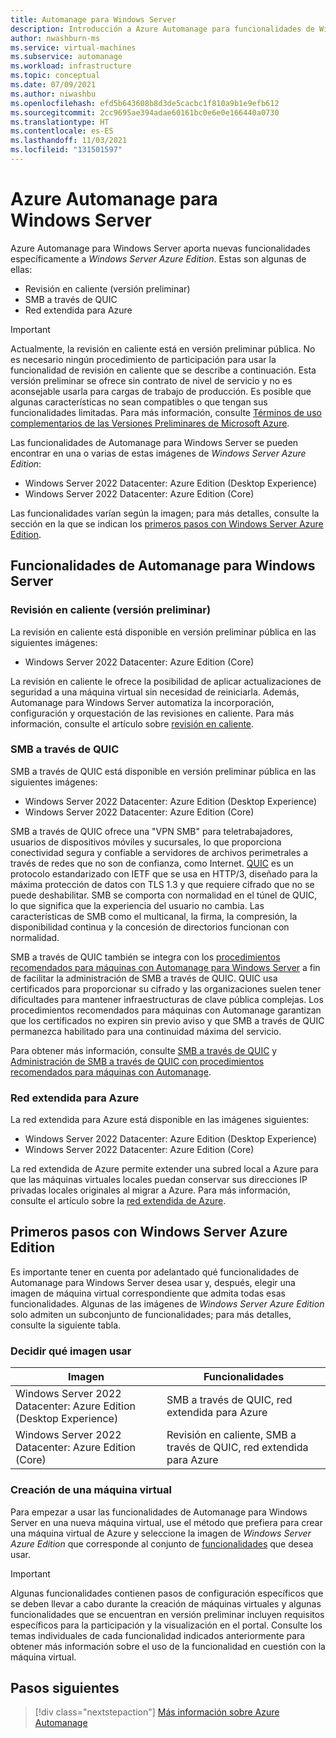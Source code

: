 ```yaml
---
title: Automanage para Windows Server
description: Introducción a Azure Automanage para funcionalidades de Windows Server con Windows Server Azure Edition
author: nwashburn-ms
ms.service: virtual-machines
ms.subservice: automanage
ms.workload: infrastructure
ms.topic: conceptual
ms.date: 07/09/2021
ms.author: niwashbu
ms.openlocfilehash: efd5b643608b8d3de5cacbc1f810a9b1e9efb612
ms.sourcegitcommit: 2cc9695ae394adae60161bc0e6e0e166440a0730
ms.translationtype: HT
ms.contentlocale: es-ES
ms.lasthandoff: 11/03/2021
ms.locfileid: "131501597"
---
```

# <a name="azure-automanage-for-windows-server"></a>Azure Automanage para Windows Server

Azure Automanage para Windows Server aporta nuevas funcionalidades específicamente a _Windows Server Azure Edition_.  Estas son algunas de ellas:
- Revisión en caliente (versión preliminar)
- SMB a través de QUIC
- Red extendida para Azure

> [!IMPORTANT]
> Actualmente, la revisión en caliente está en versión preliminar pública. No es necesario ningún procedimiento de participación para usar la funcionalidad de revisión en caliente que se describe a continuación.
> Esta versión preliminar se ofrece sin contrato de nivel de servicio y no es aconsejable usarla para cargas de trabajo de producción. Es posible que algunas características no sean compatibles o que tengan sus funcionalidades limitadas.
> Para más información, consulte [Términos de uso complementarios de las Versiones Preliminares de Microsoft Azure](https://azure.microsoft.com/support/legal/preview-supplemental-terms/).

Las funcionalidades de Automanage para Windows Server se pueden encontrar en una o varias de estas imágenes de _Windows Server Azure Edition_: 

- Windows Server 2022 Datacenter: Azure Edition (Desktop Experience)
- Windows Server 2022 Datacenter: Azure Edition (Core)

Las funcionalidades varían según la imagen; para más detalles, consulte la sección en la que se indican los [primeros pasos con Windows Server Azure Edition](#getting-started-with-windows-server-azure-edition).

## <a name="automanage-for-windows-server-capabilities"></a>Funcionalidades de Automanage para Windows Server

### <a name="hotpatch-preview"></a>Revisión en caliente (versión preliminar)

La revisión en caliente está disponible en versión preliminar pública en las siguientes imágenes:

- Windows Server 2022 Datacenter: Azure Edition (Core)

La revisión en caliente le ofrece la posibilidad de aplicar actualizaciones de seguridad a una máquina virtual sin necesidad de reiniciarla.  Además, Automanage para Windows Server automatiza la incorporación, configuración y orquestación de las revisiones en caliente.  Para más información, consulte el artículo sobre [revisión en caliente](automanage-hotpatch.md).  

### <a name="smb-over-quic"></a>SMB a través de QUIC

SMB a través de QUIC está disponible en versión preliminar pública en las siguientes imágenes:

- Windows Server 2022 Datacenter: Azure Edition (Desktop Experience)
- Windows Server 2022 Datacenter: Azure Edition (Core)

SMB a través de QUIC ofrece una "VPN SMB" para teletrabajadores, usuarios de dispositivos móviles y sucursales, lo que proporciona conectividad segura y confiable a servidores de archivos perimetrales a través de redes que no son de confianza, como Internet. [QUIC](https://datatracker.ietf.org/doc/rfc9000/) es un protocolo estandarizado con IETF que se usa en HTTP/3, diseñado para la máxima protección de datos con TLS 1.3 y que requiere cifrado que no se puede deshabilitar. SMB se comporta con normalidad en el túnel de QUIC, lo que significa que la experiencia del usuario no cambia. Las características de SMB como el multicanal, la firma, la compresión, la disponibilidad continua y la concesión de directorios funcionan con normalidad. 

SMB a través de QUIC también se integra con los [procedimientos recomendados para máquinas con Automanage para Windows Server](automanage-windows-server.md) a fin de facilitar la administración de SMB a través de QUIC. QUIC usa certificados para proporcionar su cifrado y las organizaciones suelen tener dificultades para mantener infraestructuras de clave pública complejas. Los procedimientos recomendados para máquinas con Automanage garantizan que los certificados no expiren sin previo aviso y que SMB a través de QUIC permanezca habilitado para una continuidad máxima del servicio.

Para obtener más información, consulte [SMB a través de QUIC](https://aka.ms/smboverquic) y [Administración de SMB a través de QUIC con procedimientos recomendados para máquinas con Automanage](automanage-smb-over-quic.md).
 

### <a name="extended-network-for-azure"></a>Red extendida para Azure

La red extendida para Azure está disponible en las imágenes siguientes:

- Windows Server 2022 Datacenter: Azure Edition (Desktop Experience)
- Windows Server 2022 Datacenter: Azure Edition (Core)

La red extendida de Azure permite extender una subred local a Azure para que las máquinas virtuales locales puedan conservar sus direcciones IP privadas locales originales al migrar a Azure. Para más información, consulte el artículo sobre la [red extendida de Azure](/windows-server/manage/windows-admin-center/azure/azure-extended-network).  


## <a name="getting-started-with-windows-server-azure-edition"></a>Primeros pasos con Windows Server Azure Edition

Es importante tener en cuenta por adelantado qué funcionalidades de Automanage para Windows Server desea usar y, después, elegir una imagen de máquina virtual correspondiente que admita todas esas funcionalidades.  Algunas de las imágenes de _Windows Server Azure Edition_ solo admiten un subconjunto de funcionalidades; para más detalles, consulte la siguiente tabla.

### <a name="deciding-which-image-to-use"></a>Decidir qué imagen usar 

|Imagen|Funcionalidades|
|--|--|
|Windows Server 2022 Datacenter: Azure Edition (Desktop Experience) | SMB a través de QUIC, red extendida para Azure | 
| Windows Server 2022 Datacenter: Azure Edition (Core) | Revisión en caliente, SMB a través de QUIC, red extendida para Azure | 

### <a name="creating-a-vm"></a>Creación de una máquina virtual

Para empezar a usar las funcionalidades de Automanage para Windows Server en una nueva máquina virtual, use el método que prefiera para crear una máquina virtual de Azure y seleccione la imagen de _Windows Server Azure Edition_ que corresponde al conjunto de [funcionalidades](#getting-started-with-windows-server-azure-edition) que desea usar.  

> [!IMPORTANT]
> Algunas funcionalidades contienen pasos de configuración específicos que se deben llevar a cabo durante la creación de máquinas virtuales y algunas funcionalidades que se encuentran en versión preliminar incluyen requisitos específicos para la participación y la visualización en el portal.  Consulte los temas individuales de cada funcionalidad indicados anteriormente para obtener más información sobre el uso de la funcionalidad en cuestión con la máquina virtual.

## <a name="next-steps"></a>Pasos siguientes

> [!div class="nextstepaction"]
> [Más información sobre Azure Automanage](automanage-virtual-machines.md)